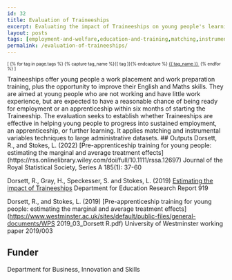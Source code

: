 ```yaml
---
id: 32
title: Evaluation of Traineeships
excerpt: Evaluating the impact of Traineeships on young people's learning and employment outcomes
layout: posts
tags: [employment-and-welfare,education-and-training,matching,instrumental-variables]
permalink: /evaluation-of-traineeships/
---
```

<div>
  <p style="font-size:.7em;">
    [
    {% for tag in page.tags %}
      {% capture tag_name %}{{ tag }}{% endcapture %}
      <a href="/{{ tag_name }}"><nobr>{{ tag_name }}</nobr>&nbsp;</a>
    {% endfor %}
    ]
  </p>
</div>
Traineeships offer young people a work placement and work preparation training, plus the opportunity to improve their English and Maths skills. They are aimed at young people who are not working and have little work experience, but are expected to have a reasonable chance of being ready for employment or an apprenticeship within six months of starting the Traineeship. The evaluation seeks to establish whether Traineeships are effective in helping young people to progress into sustained employment, an apprenticeship, or further learning.  It applies matching and instrumental variables techniques to large administrative datasets.
## Outputs
Dorsett, R., and Stokes, L. (2022) [Pre-apprenticeship training for young people: estimating the marginal and average treatment effects](https://rss.onlinelibrary.wiley.com/doi/full/10.1111/rssa.12697) Journal of the Royal Statistical Society, Series A 185(1): 37-60

Dorsett, R., Gray, H., Speckesser, S. and Stokes, L. (2019) [Estimating the impact of Traineeships](https://assets.publishing.service.gov.uk/government/uploads/system/uploads/attachment_data/file/847346/Traineeships_Impact_Evaluation.pdf) Department for Education Research Report 919

Dorsett, R., and Stokes, L. (2019) [Pre-apprenticeship training for young people: estimating the marginal and average treatment effects](https://www.westminster.ac.uk/sites/default/public-files/general-documents/WPS 2019_03_Dorsett R.pdf) University of Westminster working paper 2019/003

## Funder
Department for Business, Innovation and Skills
